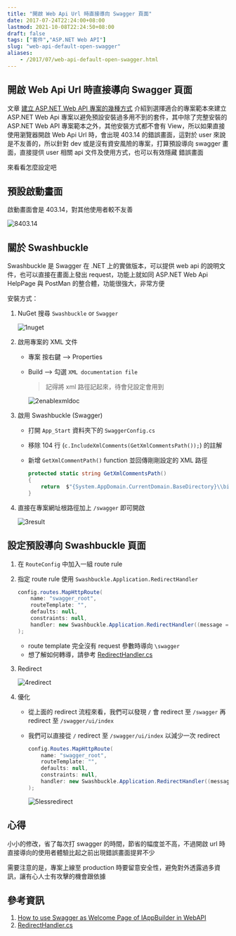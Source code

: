 ```yaml
---
title: "開啟 Web Api Url 時直接導向 Swagger 頁面"
date: 2017-07-24T22:24:00+08:00
lastmod: 2021-10-08T22:24:50+08:00
draft: false
tags: ["套件","ASP.NET Web API"]
slug: "web-api-default-open-swagger"
aliases:
    - /2017/07/web-api-default-open-swagger.html
---
```

## 開啟 Web Api Url 時直接導向 Swagger 頁面

文章 [建立 ASP.NET Web API 專案的幾種方式](/create-aspnet-web-api) 介紹到選擇適合的專案範本來建立 ASP.NET Web Api 專案以避免預設安裝過多用不到的套件，其中除了完整安裝的 ASP.NET Web API 專案範本之外，其他安裝方式都不會有 View，所以如果直接使用瀏覽器開啟 Web Api Url 時，會出現 403.14 的錯誤畫面，這對於 user 來說是不友善的，所以針對 dev 或是沒有資安風險的專案，打算預設導向 swagger 畫面，直接提供 user 相關 api 文件及使用方式，也可以有效隱藏 錯誤畫面

來看看怎麼設定吧

## 預設啟動畫面

啟動畫面會是 403.14，對其他使用者較不友善

![8403.14](https://user-images.githubusercontent.com/3851540/28500739-0c723642-7000-11e7-8254-1b66bcbf80ae.png)

## 關於 Swashbuckle

Swashbuckle 是 Swagger 在 .NET 上的實做版本，可以提供 web api 的說明文件，也可以直接在畫面上發出 request，功能上就如同 ASP.NET Web Api HelpPage 與 PostMan 的整合體，功能很強大，非常方便

安裝方式：

1. NuGet 搜尋 `Swashbuckle` or `Swagger`

    ![1nuget](https://user-images.githubusercontent.com/3851540/28527626-adeb20c0-70bd-11e7-96d4-9204aff7f6bf.png)

2. 啟用專案的 XML 文件

    * 專案 按右鍵 --> Properties

    * Build --> 勾選 `XML documentation file`

        > 記得將 xml 路徑記起來，待會兒設定會用到

        ![2enablexmldoc](https://user-images.githubusercontent.com/3851540/28527623-ade08746-70bd-11e7-8ca2-230af97c5f24.png)

3. 啟用 Swashbuckle (Swagger)

    * 打開 `App_Start` 資料夾下的 `SwaggerConfig.cs`
    * 移除 104 行 (`c.IncludeXmlComments(GetXmlCommentsPath());`) 的註解
    * 新增 `GetXmlCommentPath()` function 並回傳剛剛設定的 XML 路徑

        ```cs
        protected static string GetXmlCommentsPath()
        {
            return  $"{System.AppDomain.CurrentDomain.BaseDirectory}\\bin\\EmptyWebApi-Core.xml";
        }
        ```

4. 直接在專案網址根路徑加上 `/swagger` 即可開啟

    ![3result](https://user-images.githubusercontent.com/3851540/28527622-adde4ec2-70bd-11e7-8d42-8ffa34b14a8a.png)

## 設定預設導向 Swashbuckle 頁面

1. 在 `RouteConfig` 中加入一組 route rule
2. 指定 route rule 使用 `Swashbuckle.Application.RedirectHandler`

    ```cs
    config.routes.MapHttpRoute(
        name: "swagger_root",
        routeTemplate: "",
        defaults: null,
        constraints: null,
        handler: new Swashbuckle.Application.RedirectHandler((message => message.RequestUri.ToString()), "swagger")
    );
    ```

    * route template 完全沒有 request 參數時導向 `\swagger`
    * 想了解如何轉導，請參考 [RedirectHandler.cs](https://github.com/domaindrivendev/Swashbuckle/blob/e0053e1864defa3c4f73ca2a960eb876e257cc9e/Swashbuckle.Core/Application/RedirectHandler.cs)

3. Redirect

    ![4redirect](https://user-images.githubusercontent.com/3851540/28527624-ade2c2a4-70bd-11e7-8b4f-e756cfe69ca2.png)

4. 優化

    * 從上面的 redirect 流程來看，我們可以發現 `/` 會 redirect 至 `/swagger` 再 redirect 至 `/swagger/ui/index`
    * 我們可以直接從 `/` redirect 至 `/swagger/ui/index` 以減少一次 redirect

        ```cs
        config.Routes.MapHttpRoute(
            name: "swagger_root",
            routeTemplate: "",
            defaults: null,
            constraints: null,
            handler: new Swashbuckle.Application.RedirectHandler((message => message.RequestUri.ToString()), "swagger/ui/index")
        );
        ```

        ![5lessredirect](https://user-images.githubusercontent.com/3851540/28527625-ade44372-70bd-11e7-81bb-55c2e65d8b5d.png)

## 心得

小小的修改，省了每次打 swagger 的時間，節省的幅度並不高，不過開啟 url 時直接導向的使用者體驗比起之前出現錯誤畫面提昇不少

需要注意的是，專案上線至 production 時要留意安全性，避免對外透露過多資訊，讓有心人士有攻擊的機會跟依據

## 參考資訊

1. [How to use Swagger as Welcome Page of IAppBuilder in WebAPI](https://stackoverflow.com/questions/30028736/how-to-use-swagger-as-welcome-page-of-iappbuilder-in-webapi)
2. [RedirectHandler.cs](https://github.com/domaindrivendev/Swashbuckle/blob/e0053e1864defa3c4f73ca2a960eb876e257cc9e/Swashbuckle.Core/Application/RedirectHandler.cs)
